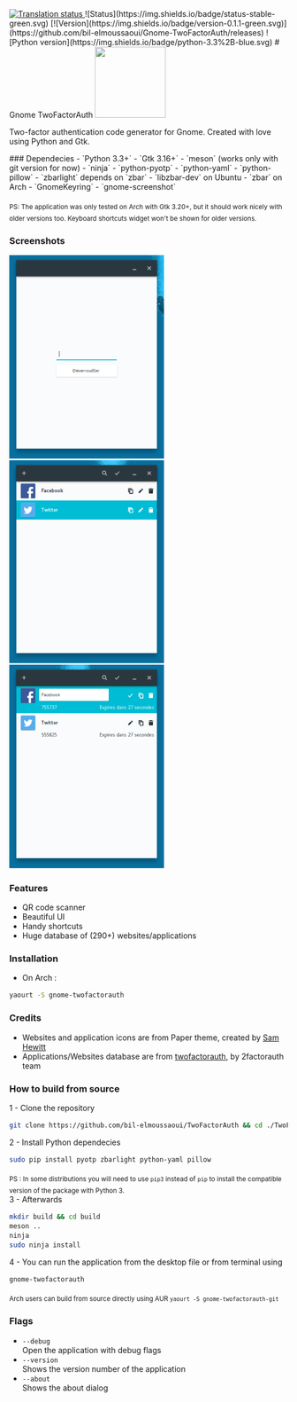 <a href="https://hosted.weblate.org/engage/gnome-twofactorauth/?utm_source=widget">
<img src="https://hosted.weblate.org/widgets/gnome-twofactorauth/-/svg-badge.svg" alt="Translation status" />
</a>
![Status](https://img.shields.io/badge/status-stable-green.svg) [![Version](https://img.shields.io/badge/version-0.1.1-green.svg)](https://github.com/bil-elmoussaoui/Gnome-TwoFactorAuth/releases) ![Python
version](https://img.shields.io/badge/python-3.3%2B-blue.svg)
# Gnome TwoFactorAuth
<img src="https://raw.githubusercontent.com/bil-elmoussaoui/Gnome-TwoFactorAuth/master/data/icons/hicolor/48x48/apps/gnome-twofactorauth.png" width="128" height="128" />
<p>Two-factor authentication code generator for Gnome. Created with love using Python and Gtk.</p>
### Dependecies
- `Python 3.3+`
- `Gtk 3.16+`
- `meson` (works only with git version for now)
- `ninja`
- `python-pyotp`
- `python-yaml`
- `python-pillow`
- `zbarlight` depends on `zbar`
    - `libzbar-dev` on Ubuntu
    - `zbar` on Arch
- `GnomeKeyring`
- `gnome-screenshot`

<sub>PS: The application was only tested on Arch with Gtk 3.20+, but it should work nicely with older versions too. Keyboard shortcuts widget won't be shown for older versions.</sub>

### Screenshots

<img src="screenshots/screenshot7.png" width="280" /> <img src="screenshots/screenshot1.png" width="280" /> <img src="screenshots/screenshot2.png" width="280" />

### Features
- QR code scanner
- Beautiful UI
- Handy shortcuts
- Huge database of (290+) websites/applications

### Installation
- On Arch :
```bash
yaourt -S gnome-twofactorauth
```

### Credits
- Websites and application icons are from Paper theme, created by [Sam Hewitt](https://github.com/snwh)
- Applications/Websites database are from [twofactorauth](https://github.com/2factorauth/twofactorauth), by 2factorauth team

### How to build from source
1 - Clone the repository
```bash
git clone https://github.com/bil-elmoussaoui/TwoFactorAuth && cd ./TwoFactorAuth
```
2 - Install Python dependecies
```bash
sudo pip install pyotp zbarlight python-yaml pillow
```
<sub>PS : In some distributions you will need to use `pip3` instead of `pip` to install the compatible version of the package with Python 3.</sub> <br>
3 - Afterwards
```bash
mkdir build && cd build
meson ..
ninja 
sudo ninja install
```
4 - You can run the application from the desktop file or from terminal using
```bash
gnome-twofactorauth
```
<sub>Arch users can build from source directly using AUR `yaourt -S gnome-twofactorauth-git`</sub>

### Flags
- `--debug` <br/>
    Open the application with debug flags
- `--version`<br/>
    Shows the version number of the application
- `--about`<br/>
    Shows the about dialog

